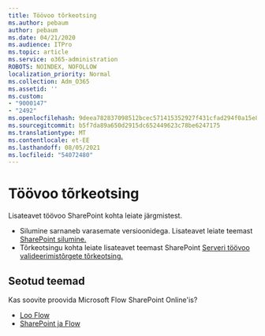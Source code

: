 ```yaml
---
title: Töövoo tõrkeotsing
ms.author: pebaum
author: pebaum
ms.date: 04/21/2020
ms.audience: ITPro
ms.topic: article
ms.service: o365-administration
ROBOTS: NOINDEX, NOFOLLOW
localization_priority: Normal
ms.collection: Adm_O365
ms.assetid: ''
ms.custom:
- "9000147"
- "2492"
ms.openlocfilehash: 9deea782837098512bcec571415352927f431cfad294f0a15e89d777abea592a
ms.sourcegitcommit: b5f7da89a650d2915dc652449623c78be6247175
ms.translationtype: MT
ms.contentlocale: et-EE
ms.lasthandoff: 08/05/2021
ms.locfileid: "54072480"
---
```

# <a name="workflow-troubleshooting"></a>Töövoo tõrkeotsing

Lisateavet töövoo SharePoint kohta leiate järgmistest.
- Silumine sarnaneb varasemate versioonidega.  Lisateavet leiate teemast [SharePoint silumine.](https://docs.microsoft.com/sharepoint/dev/general-development/debugging-sharepoint-server-workflows)
- Tõrkeotsingu kohta leiate lisateavet teemast SharePoint [Serveri töövoo valideerimistõrgete tõrkeotsing.](https://docs.microsoft.com/sharepoint/dev/general-development/troubleshooting-sharepoint-server-workflow-validation-errors-in-visio)
 

## <a name="related-topics"></a>Seotud teemad
Kas soovite proovida Microsoft Flow SharePoint Online'is?
- [Loo Flow](https://support.office.com/article/Create-a-flow-for-a-list-or-library-in-SharePoint-Online-or-OneDrive-for-Business-a9c3e03b-0654-46af-a254-20252e580d01) 
- [SharePoint ja Flow](https://flow.microsoft.com/blog/sharepoint-and-flow/) 



